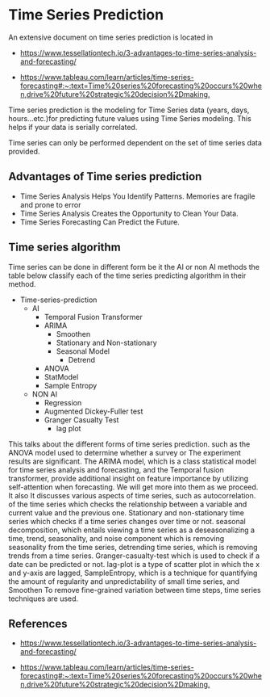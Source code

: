 # Time Series Prediction

An extensive document on time series prediction is located in
* <https://www.tessellationtech.io/3-advantages-to-time-series-analysis-and-forecasting/>

* <https://www.tableau.com/learn/articles/time-series-forecasting#:~:text=Time%20series%20forecasting%20occurs%20when,drive%20future%20strategic%20decision%2Dmaking.>


Time series prediction is the modeling for Time Series data 
(years, days, hours…etc.)for predicting future values using 
Time Series modeling. This helps if your data is serially
correlated.

Time series can only be performed dependent on the set of time
series data provided.


## Advantages of Time series prediction

* Time Series Analysis Helps You Identify Patterns. Memories are fragile and prone to error
* Time Series Analysis Creates the Opportunity to Clean Your Data. 
* Time Series Forecasting Can Predict the Future.

## Time series algorithm

Time series can be done in different form be it the AI or 
non AI methods the table below classify each of the time 
series predicting algorithm in their method.

* Time-series-prediction
  * AI
    * Temporal Fusion Transformer
    * ARIMA
      * Smoothen
      * Stationary and Non-stationary
      * Seasonal Model
        * Detrend
    * ANOVA
    * StatModel
    * Sample Entropy
  * NON AI
    * Regression
    * Augmented Dickey-Fuller test
    * Granger Casualty Test
      * lag plot


This talks about the different forms of time series prediction.
such as the ANOVA model used to determine whether a survey or
The experiment results are significant. The ARIMA model, which is a class
statistical model for time series analysis and forecasting,
and the Temporal fusion transformer, provide additional
insight on feature importance by utilizing self-attention when
forecasting. We will get more into them as we proceed. It also
It discusses various aspects of time series, such as autocorrelation.
of the time series which checks the relationship between a variable and
current value and the previous one. Stationary and non-stationary
time series which checks if a time series changes over time or not.
seasonal decomposition, which entails viewing a time series as a
deseasonalizing a time, trend, seasonality, and noise component
which is removing seasonality from the time series, detrending
time series, which is removing trends from a time series. Granger-casualty-test
which is used to check if a date can be predicted or not. lag-plot
is a type of scatter plot in which the x and y-axis are lagged,
SampleEntropy, which is a technique for quantifying the amount of
regularity and unpredictability of small time series, and Smoothen
To remove fine-grained variation between time steps, time series 
techniques are used.

## References

* <https://www.tessellationtech.io/3-advantages-to-time-series-analysis-and-forecasting/>

* <https://www.tableau.com/learn/articles/time-series-forecasting#:~:text=Time%20series%20forecasting%20occurs%20when,drive%20future%20strategic%20decision%2Dmaking.>
